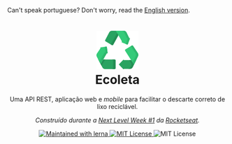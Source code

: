 Can't speak portuguese? Don't worry, read the [English version](docs/en/README.md).

<h1 align="center">
  <img src="docs/logo.svg" />
  <br>
  Ecoleta
</h1>

<p align="center">
  Uma API REST, aplicação web e <em>mobile</em> para facilitar o descarte correto de lixo reciclável.
</p>
<p align="center">
  <em>
    Construído durante a <u>Next Level Week #1</u> da <a href="https://rocketseat.com.br/">Rocketseat</a>.
  </em>
</p>

<div align="center">
  <a href="https://lerna.js.org/">
    <img src="https://img.shields.io/badge/Maintained%20with-lerna-32a867.svg?style=flat-square" alt="Maintained with lerna" />
  </a>
  <a href="https://opensource.org/licenses/MIT">
    <img src="https://img.shields.io/badge/License-MIT-32a867.svg?style=flat-square" alt="MIT License" />
  </a>
  <img src="https://img.shields.io/badge/NLW-%231-32a867.svg?style=flat-square" alt="MIT License" />
</div>
